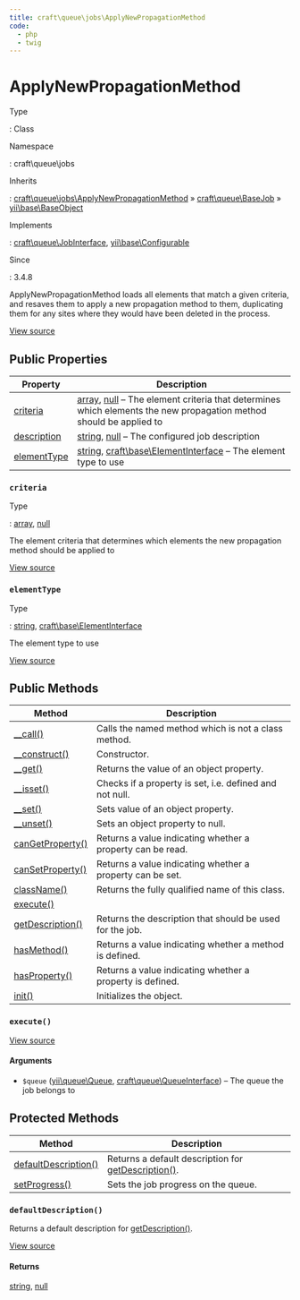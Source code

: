 ```yaml
---
title: craft\queue\jobs\ApplyNewPropagationMethod
code:
  - php
  - twig
---
```


# ApplyNewPropagationMethod

Type

:   Class

Namespace

:   craft\queue\jobs

Inherits

:   [craft\queue\jobs\ApplyNewPropagationMethod](craft-queue-jobs-applynewpropagationmethod.md) &raquo;
[craft\queue\BaseJob](craft-queue-basejob.md) &raquo;
[yii\base\BaseObject](https://www.yiiframework.com/doc/api/2.0/yii-base-baseobject)

Implements

:   [craft\queue\JobInterface](craft-queue-jobinterface.md), [yii\base\Configurable](https://www.yiiframework.com/doc/api/2.0/yii-base-configurable)

Since

:   3.4.8



ApplyNewPropagationMethod loads all elements that match a given criteria,
and resaves them to apply a new propagation method to them, duplicating them for any sites
where they would have been deleted in the process.





[View source](https://github.com/craftcms/cms/blob/master/src/queue/jobs/ApplyNewPropagationMethod.php)


## Public Properties

| Property                                                                           | Description
| ---------------------------------------------------------------------------------- | ----------------------------------------------------------------------------------------------------------------------------------------------------------------------------------------------
| [criteria](craft-queue-jobs-applynewpropagationmethod.md#criteria)                 | [array](http://php.net/language.types.array), [null](http://php.net/language.types.null) – The element criteria that determines which elements the new propagation method should be applied to
| [description](craft-queue-basejob.md#description "Defined by craft\queue\BaseJob") | [string](http://php.net/language.types.string), [null](http://php.net/language.types.null) – The configured job description
| [elementType](craft-queue-jobs-applynewpropagationmethod.md#elementtype)           | [string](http://php.net/language.types.string), [craft\base\ElementInterface](craft-base-elementinterface.md) – The element type to use

### `criteria`



Type

:   [array](http://php.net/language.types.array), [null](http://php.net/language.types.null)



The element criteria that determines which elements the
new propagation method should be applied to



[View source](https://github.com/craftcms/cms/blob/master/src/queue/jobs/ApplyNewPropagationMethod.php#L40)



### `elementType`



Type

:   [string](http://php.net/language.types.string), [craft\base\ElementInterface](craft-base-elementinterface.md)



The element type to use



[View source](https://github.com/craftcms/cms/blob/master/src/queue/jobs/ApplyNewPropagationMethod.php#L34)







## Public Methods

| Method                                                                                                                                    | Description
| ----------------------------------------------------------------------------------------------------------------------------------------- | ----------------------------------------------------------
| [__call()](https://www.yiiframework.com/doc/api/2.0/yii-base-baseobject#__call()-detail "Defined by yii\base\BaseObject")                 | Calls the named method which is not a class method.
| [__construct()](https://www.yiiframework.com/doc/api/2.0/yii-base-baseobject#__construct()-detail "Defined by yii\base\BaseObject")       | Constructor.
| [__get()](https://www.yiiframework.com/doc/api/2.0/yii-base-baseobject#__get()-detail "Defined by yii\base\BaseObject")                   | Returns the value of an object property.
| [__isset()](https://www.yiiframework.com/doc/api/2.0/yii-base-baseobject#__isset()-detail "Defined by yii\base\BaseObject")               | Checks if a property is set, i.e. defined and not null.
| [__set()](https://www.yiiframework.com/doc/api/2.0/yii-base-baseobject#__set()-detail "Defined by yii\base\BaseObject")                   | Sets value of an object property.
| [__unset()](https://www.yiiframework.com/doc/api/2.0/yii-base-baseobject#__unset()-detail "Defined by yii\base\BaseObject")               | Sets an object property to null.
| [canGetProperty()](https://www.yiiframework.com/doc/api/2.0/yii-base-baseobject#canGetProperty()-detail "Defined by yii\base\BaseObject") | Returns a value indicating whether a property can be read.
| [canSetProperty()](https://www.yiiframework.com/doc/api/2.0/yii-base-baseobject#canSetProperty()-detail "Defined by yii\base\BaseObject") | Returns a value indicating whether a property can be set.
| [className()](https://www.yiiframework.com/doc/api/2.0/yii-base-baseobject#className()-detail "Defined by yii\base\BaseObject")           | Returns the fully qualified name of this class.
| [execute()](craft-queue-jobs-applynewpropagationmethod.md#method-execute)                                                                 |
| [getDescription()](craft-queue-basejob.md#method-getdescription "Defined by craft\queue\BaseJob")                                         | Returns the description that should be used for the job.
| [hasMethod()](https://www.yiiframework.com/doc/api/2.0/yii-base-baseobject#hasMethod()-detail "Defined by yii\base\BaseObject")           | Returns a value indicating whether a method is defined.
| [hasProperty()](https://www.yiiframework.com/doc/api/2.0/yii-base-baseobject#hasProperty()-detail "Defined by yii\base\BaseObject")       | Returns a value indicating whether a property is defined.
| [init()](craft-queue-basejob.md#method-init "Defined by craft\queue\BaseJob")                                                             | Initializes the object.

### `execute()`














[View source](https://github.com/craftcms/cms/blob/master/src/queue/jobs/ApplyNewPropagationMethod.php#L45-L111)


#### Arguments

- `$queue` ([yii\queue\Queue](https://github.com/yiisoft/yii2-queue/blob/master/src/Queue.php), [craft\queue\QueueInterface](craft-queue-queueinterface.md)) – The queue the job belongs to






## Protected Methods

| Method                                                                                          | Description
| ----------------------------------------------------------------------------------------------- | ---------------------------------------------------------------------------------------------------
| [defaultDescription()](craft-queue-jobs-applynewpropagationmethod.md#method-defaultdescription) | Returns a default description for [getDescription()](craft-queue-basejob.md#method-getdescription).
| [setProgress()](craft-queue-basejob.md#method-setprogress "Defined by craft\queue\BaseJob")     | Sets the job progress on the queue.

### `defaultDescription()`





Returns a default description for [getDescription()](craft-queue-basejob.md#method-getdescription).








[View source](https://github.com/craftcms/cms/blob/master/src/queue/jobs/ApplyNewPropagationMethod.php#L116-L119)



#### Returns

[string](http://php.net/language.types.string), [null](http://php.net/language.types.null)








